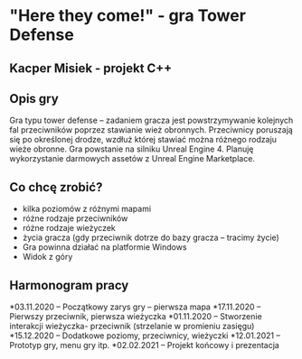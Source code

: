 # "Here they come!" - gra Tower Defense
## Kacper Misiek - projekt C++

## Opis gry 
Gra typu tower defense – zadaniem gracza jest powstrzymywanie kolejnych fal przeciwników 
poprzez stawianie wież obronnych. Przeciwnicy poruszają się po określonej drodze, wzdłuż 
której stawiać można różnego rodzaju wieże obronne. Gra powstanie na silniku Unreal Engine 4. 
Planuję wykorzystanie darmowych assetów z Unreal Engine Marketplace.

## Co chcę zrobić?
* kilka poziomów z różnymi mapami
* różne rodzaje przeciwników
* różne rodzaje wieżyczek
* życia gracza (gdy przeciwnik dotrze do bazy gracza – tracimy życie)
* Gra powinna działać na platformie Windows
* Widok z góry

## Harmonogram pracy
*03.11.2020 – Początkowy zarys gry – pierwsza mapa
*17.11.2020 – Pierwszy przeciwnik, pierwsza wieżyczka
*01.11.2020 – Stworzenie interakcji wieżyczka- przeciwnik (strzelanie w promieniu zasięgu)
*15.12.2020 – Dodatkowe poziomy, przeciwnicy, wieżyczki
*12.01.2021 – Prototyp gry, menu gry itp.
*02.02.2021 – Projekt końcowy i prezentacja
